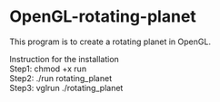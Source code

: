 # OpenGL-rotating-planet
This program is to create a rotating planet in OpenGL.  


Instruction for the installation  
Step1: chmod +x run  
Step2: ./run rotating_planet  
Step3: vglrun ./rotating_planet  